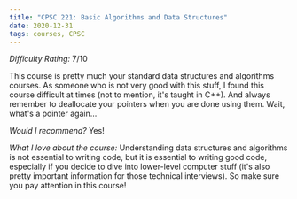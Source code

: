```yaml
---
title: "CPSC 221: Basic Algorithms and Data Structures"
date: 2020-12-31
tags: courses, CPSC
---
```


*Difficulty Rating:* 7/10

This course is pretty much your standard data structures and algorithms courses. As someone who is not very good with this stuff, I found this course difficult at times (not to mention, it's taught in C++). And always remember to deallocate your pointers when you are done using them. Wait, what's a pointer again...

*Would I recommend?* Yes!

*What I love about the course:* Understanding data structures and algorithms is not essential to writing code, but it is essential to writing good code, especially if you decide to dive into lower-level computer stuff (it's also pretty important information for those technical interviews). So make sure you pay attention in this course!
